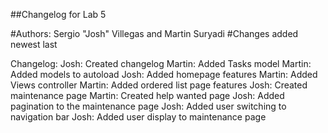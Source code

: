 ##Changelog for Lab 5

#Authors: Sergio "Josh" Villegas and Martin Suryadi
#Changes added newest last

Changelog:
Josh:   Created changelog
Martin: Added Tasks model
Martin: Added models to autoload
Josh:   Added homepage features
Martin: Added Views controller
Martin: Added ordered list page features
Josh:   Created maintenance page
Martin: Created help wanted page
Josh:   Added pagination to the maintenance page
Josh:   Added user switching to navigation bar
Josh:   Added user display to maintenance page